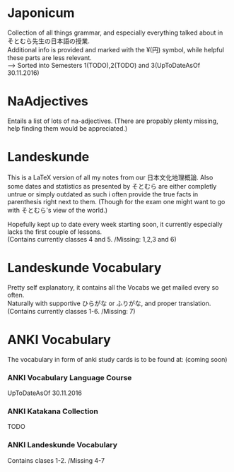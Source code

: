 # Japonicum
Collection of all things grammar, and especially everything talked about in そとむら先生の日本語の授業.  
Additional info is provided and marked with the ¥(円) symbol, while helpful these parts are less relevant.  
--> Sorted into Semesters 1(TODO),2(TODO) and 3(UpToDateAsOf 30.11.2016)

# NaAdjectives
Entails a list of lots of na-adjectives. (There are propably plenty missing, help finding them would be appreciated.)

# Landeskunde
This is a LaTeX version of all my notes from our 日本文化地理概論. Also some dates and statistics as presented by そとむら are either completly untrue or simply outdated as such i often provide the true facts in parenthesis right next to them. (Though for the exam one might want to go with そとむら's view of the world.)  

Hopefully kept up to date every week starting soon, it currently especially lacks the first couple of lessons.  
(Contains currently classes 4 and 5. /Missing: 1,2,3 and 6)

# Landeskunde Vocabulary
Pretty self explanatory, it contains all the Vocabs we get mailed every so often.  
Naturally with supportive ひらがな or ふりがな, and proper translation.
(Contains currently classes 1-6. /Missing: 7)

# ANKI Vocabulary
The vocabulary in form of anki study cards is to be found at: (coming soon)
### ANKI Vocabulary Language Course
UpToDateAsOf 30.11.2016
### ANKI Katakana Collection
TODO
### ANKI Landeskunde Vocabulary
Contains clases 1-2. /Missing 4-7
